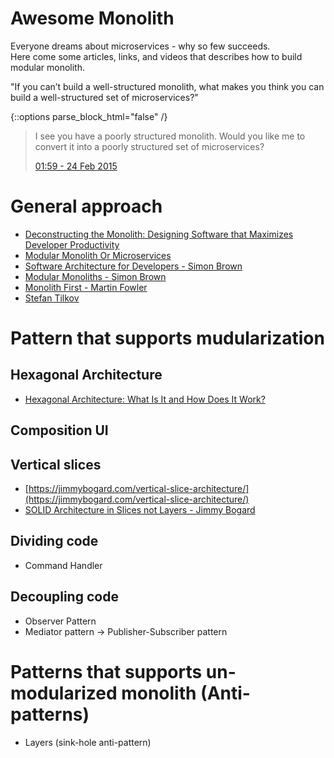 # Awesome Monolith
Everyone dreams about microservices - why so few succeeds.  
Here come some articles, links, and videos that describes how to build modular monolith.

"If you can’t build a well-structured monolith, what makes you think you can build a well-structured set of microservices?"

{::options parse_block_html="false" /}

<div class="center">

<blockquote class="twitter-tweet" data-partner="tweetdeck"><p lang="en" dir="ltr">I see you have a poorly structured monolith. Would you like me to convert it into a poorly structured set of microservices?</p><a href="https://twitter.com/architectclippy/status/570025079825764352">01:59 - 24 Feb 2015</a></blockquote>
<script async src="//platform.twitter.com/widgets.js" charset="utf-8"></script>

</div>

# General approach
- [Deconstructing the Monolith: Designing Software that Maximizes Developer Productivity](https://www.shopify.com/partners/blog/monolith-software)
- [Modular Monolith Or Microservices](https://mozaicworks.com/blog/modular-monolith-microservices/)
- [Software Architecture for Developers - Simon Brown](https://www.youtube.com/watch?v=z1xLDzx7hgw)
- [Modular Monoliths - Simon Brown](https://www.youtube.com/watch?v=5OjqD-ow8GE)
- [Monolith First - Martin Fowler](https://martinfowler.com/bliki/MonolithFirst.html)
- [Stefan Tilkov](https://martinfowler.com/articles/dont-start-monolith.html)
  
# Pattern that supports mudularization
  
## Hexagonal Architecture
- [Hexagonal Architecture: What Is It and How Does It Work?](https://blog.ndepend.com/hexagonal-architecture/)

## Composition UI

## Vertical slices
- [https://jimmybogard.com/vertical-slice-architecture/](https://jimmybogard.com/vertical-slice-architecture/)
- [SOLID Architecture in Slices not Layers - Jimmy Bogard](https://vimeo.com/131633177)

## Dividing code
- Command Handler
  
## Decoupling code
- Observer Pattern
- Mediator pattern -> Publisher-Subscriber pattern

# Patterns that supports un-modularized monolith (Anti-patterns)
- Layers (sink-hole anti-pattern)
  

